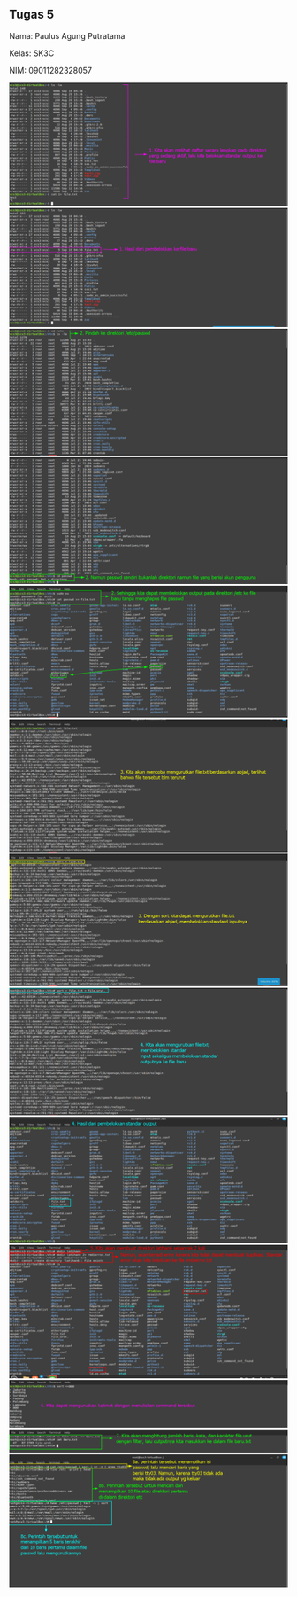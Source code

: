## Tugas 5

Nama: Paulus Agung Putratama

Kelas: SK3C

NIM: 09011282328057

  <div>
  <img src="./Tugas5PNG/1.png"/>
  <div>
  <div>
  <img src="./Tugas5PNG/2.png"/>
  <div>
  <div>
  <img src="./Tugas5PNG/3.png"/>
  <div>
  <div>
  <img src="./Tugas5PNG/4.png"/>
  <div>
  <div>
  <img src="./Tugas5PNG/5.png"/>
  <div>
  <div>
  <img src="./Tugas5PNG/6.png"/>
  <div>
  <div>
  <img src="./Tugas5PNG/7.png"/>
  <div>
  <div>
  <img src="./Tugas5PNG/8.png"/>
  <div>
  <div>
  <img src="./Tugas5PNG/9.png"/>
  <div>
  <div>
  <img src="./Tugas5PNG/10.png"/>
  <div>
  <div>
  <img src="./Tugas5PNG/11.png"/>
  <div>
  <div>
  <img src="./Tugas5PNG/12.png"/>
  <div>
  <div>
  <img src="./Tugas5PNG/13.png"/>
  <div>
